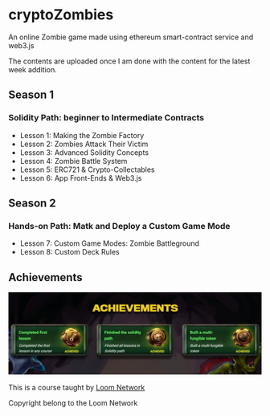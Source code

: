 # cryptoZombies

An online Zombie game made using ethereum smart-contract service and web3.js

The contents are uploaded once I am done with the content for the latest week addition.

## Season 1

### Solidity Path: beginner to Intermediate Contracts

- Lesson 1: Making the Zombie Factory
- Lesson 2: Zombies Attack Their Victim
- Lesson 3: Advanced Solidity Concepts
- Lesson 4: Zombie Battle System
- Lesson 5: ERC721 & Crypto-Collectables
- Lesson 6: App Front-Ends & Web3.js

## Season 2

### Hands-on Path: Matk and Deploy a Custom Game Mode

- Lesson 7: Custom Game Modes: Zombie Battleground
- Lesson 8: Custom Deck Rules

## Achievements

![Achievements](https://github.com/Vishesh-Gupta/cryptoZombies/blob/master/Achievements/achievements.jpg)

This is a course taught by [Loom Network](https://loomx.io)

Copyright belong to the Loom Network
